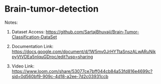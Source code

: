 # Brain-tumor-detection


Notes:

1. Dataset Access:  https://github.com/SartajBhuvaji/Brain-Tumor-Classification-DataSet


2. Documentation Link: https://docs.google.com/document/d/1W5mv0JrHYTtaSnszALwARuNikpyVtVDEa5nIquGDrpc/edit?usp=sharing


3. Video Link: https://www.loom.com/share/53077ce7bff044cb84a53fd816e4699c?sid=0d560bf9-909c-4d18-a2ee-7d2c03931ccb